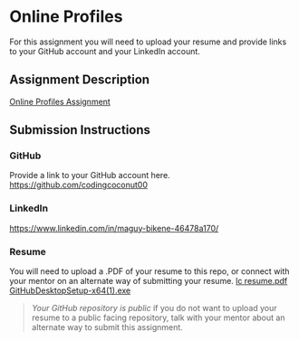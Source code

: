 # Online Profiles
For this assignment you will need to upload your resume and provide links to your GitHub account and your LinkedIn account.

## Assignment Description
[Online Profiles Assignment](https://education.launchcode.org/liftoff/modules/assignments/online-profiles)

## Submission Instructions
 
### GitHub
Provide a link to your GitHub account here.
https://github.com/codingcoconut00
### LinkedIn
https://www.linkedin.com/in/maguy-bikene-46478a170/

### Resume
You will need to upload a .PDF of your resume to this repo, or connect with your mentor on an alternate way of submitting your resume.
[lc resume.pdf](..%2F..%2F..%2FDownloads%2Flc%20resume.pdf)
[GitHubDesktopSetup-x64(1).exe](..%2F..%2F..%2FDownloads%2FGitHubDesktopSetup-x64%281%29.exe)
> *Your GitHub repository is public* if you do not want to upload your resume to a public facing repository, talk with your mentor about an alternate way to submit this assignment.
